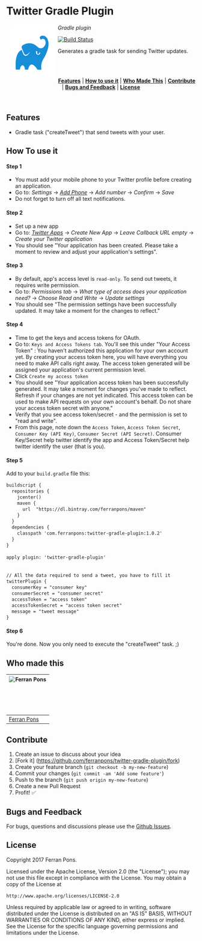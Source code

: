 Twitter Gradle Plugin
=====================

<img align="left" width="0" height="150px" hspace="5"/>
<img src="https://github.com/ferranpons/twitter-gradle-plugin/raw/corrected-logo/twitter_gradle_plugin_logo.png" align="left" width="117px" height="150px"/>
<img align="left" width="0" height="150px" hspace="5"/>

*Gradle plugin*

[![Build Status](https://travis-ci.org/ferranpons/twitter-gradle-plugin.svg?branch=master)](https://travis-ci.org/ferranpons/twitter-gradle-plugin)

Generates a gradle task for sending Twitter updates.

<br/><br/>
<p align="center">
<b><a href="#features">Features</a></b>
|
<b><a href="#how-to-use-it">How to use it</a></b>
|
<b><a href="#who-made-this">Who Made This</a></b>
|
<b><a href="#contribute">Contribute</a></b>
|
<b><a href="#bugs-and-feedback">Bugs and Feedback</a></b>
|
<b><a href="#license">License</a></b>
</p>
<br/>


Features
--------

* Gradle task ("createTweet") that send tweets with your user.



How To use it
-------------

#### Step 1

* You must add your mobile phone to your Twitter profile before creating an application.
* Go to: *Settings* -> *[Add Phone](https://twitter.com/settings/add_phone)* -> *Add number* -> *Confirm* -> *Save*
* Do not forget to turn off all text notifications.

#### Step 2

* Set up a new app
* Go to: *[Twitter Apps](https://apps.twitter.com/)* -> *Create New App* -> *Leave Callback URL empty* -> *Create your Twitter application*
* You should see "Your application has been created. Please take a moment to review and adjust your application's settings".

#### Step 3

* By default, app's access level is `read-only`. To send out tweets, it requires write permission.
* Go to: *Permissions tab* -> *What type of access does your application need?* -> *Choose Read and Write* -> *Update settings*
* You should see "The permission settings have been successfully updated. It may take a moment for the changes to reflect."

#### Step 4

* Time to get the keys and access tokens for OAuth.
* Go to: `Keys and Access Tokens tab`. You'll see this under "Your Access Token" : You haven't authorized this application for your own account yet. By creating your access token here, you will have everything you need to make API calls right away. The access token generated will be assigned your application's current permission level.
* Click `Create my access token`
* You should see "Your application access token has been successfully generated. It may take a moment for changes you've made to reflect. Refresh if your changes are not yet indicated. This access token can be used to make API requests on your own account's behalf. Do not share your access token secret with anyone."
* Verify that you see access token/secret - and the permission is set to "read and write".
* From this page, note down the `Access Token`, `Access Token Secret`, `Consumer Key (API Key)`, `Consumer Secret (API Secret)`. Consumer Key/Secret help twitter identify the app and Access Token/Secret help twitter identify the user (that is you).

#### Step 5

Add to your `build.gradle` file this:

```
buildscript {
  repositories {
    jcenter()
    maven {
      url  "https://dl.bintray.com/ferranpons/maven"
    }
  }
  dependencies {
    classpath 'com.ferranpons:twitter-gradle-plugin:1.0.2'
  }
}

apply plugin: 'twitter-gradle-plugin'


// All the data required to send a tweet, you have to fill it
twitterPlugin {
  consumerKey = "consumer key"
  consumerSecret = "consumer secret"
  accessToken = "access token"
  accessTokenSecret = "access token secret"
  message = "tweet message"
}
```

#### Step 6

You're done. Now you only need to execute the "createTweet" task. ;)



Who made this
--------------


| <a href="https://github.com/ferranpons"><img src="https://avatars2.githubusercontent.com/u/1225463?v=3&s=460" alt="Ferran Pons" align="left" height="100" width="100" /></a>
|---
| [Ferran Pons](https://github.com/ferranpons)


Contribute
----------

1. Create an issue to discuss about your idea
2. [Fork it] (https://github.com/ferranpons/twitter-gradle-plugin/fork)
3. Create your feature branch (`git checkout -b my-new-feature`)
4. Commit your changes (`git commit -am 'Add some feature'`)
5. Push to the branch (`git push origin my-new-feature`)
6. Create a new Pull Request
7. Profit! :white_check_mark:


Bugs and Feedback
-----------------

For bugs, questions and discussions please use the [Github Issues](https://github.com/ferranpons/twitter-gradle-plugin/issues).


License
-------

Copyright 2017 Ferran Pons.

Licensed under the Apache License, Version 2.0 (the "License");
you may not use this file except in compliance with the License.
You may obtain a copy of the License at

    http://www.apache.org/licenses/LICENSE-2.0

Unless required by applicable law or agreed to in writing, software
distributed under the License is distributed on an "AS IS" BASIS,
WITHOUT WARRANTIES OR CONDITIONS OF ANY KIND, either express or implied.
See the License for the specific language governing permissions and
limitations under the License.